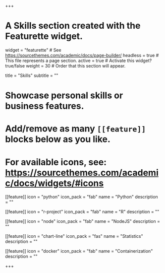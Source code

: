 +++
# A Skills section created with the Featurette widget.
widget = "featurette"  # See https://sourcethemes.com/academic/docs/page-builder/
headless = true  # This file represents a page section.
active = true  # Activate this widget? true/false
weight = 30  # Order that this section will appear.

title = "Skills"
subtitle = ""

# Showcase personal skills or business features.
# 
# Add/remove as many `[[feature]]` blocks below as you like.
# 
# For available icons, see: https://sourcethemes.com/academic/docs/widgets/#icons

[[feature]]
  icon = "python"
  icon_pack = "fab"
  name = "Python"
  description = ""
  
[[feature]]
  icon = "r-project"
  icon_pack = "fab"
  name = "R"
  description = ""

[[feature]]
  icon = "node"
  icon_pack = "fab"
  name = "NodeJS"
  description = "" 
  
[[feature]]
  icon = "chart-line"
  icon_pack = "fas"
  name = "Statistics"
  description = ""  

[[feature]]
  icon = "docker"
  icon_pack = "fab"
  name = "Containerization"
  description = "" 
  
+++
